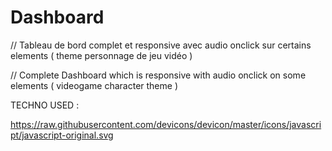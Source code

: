 # Dashboard


// Tableau de bord complet et responsive avec audio onclick sur certains elements ( theme personnage de jeu vidéo ) 


// Complete Dashboard  which is responsive with audio onclick on some elements ( videogame character theme ) 


TECHNO USED :

https://raw.githubusercontent.com/devicons/devicon/master/icons/javascript/javascript-original.svg

